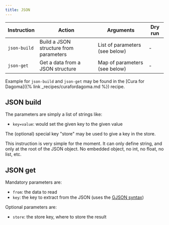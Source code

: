 ```yaml
---
title: JSON
---
```


| Instruction  | Action                                 | Arguments                      | Dry run |
| ------------ | -------------------------------------- | ------------------------------ | ------- |
| `json-build` | Build a JSON structure from parameters | List of parameters (see below) | -       |
| `json-get`   | Get a data from a JSON structure       | Map of parameters (see below)  | -       |

Example for `json-build` and `json-get` may be found in the [Cura for Dagoma]({% link _recipes/curafordagoma.md %}) recipe.

## JSON build

The parameters are simply a list of strings like:

- `key=value`: would set the given key to the given value

The (optional) special key "store" may be used to give a key in the store.

This instruction is very simple for the moment. It can only define string, and only at the root of the JSON object. No embedded object, no int, no float, no list, etc.

## JSON get

Mandatory parameters are:

- `from`: the data to read
- `key`: the key to extract from the JSON (uses the [GJSON syntax](https://github.com/tidwall/gjson/blob/master/SYNTAX.md))

Optional parameters are:

- `store`: the store key, where to store the result
